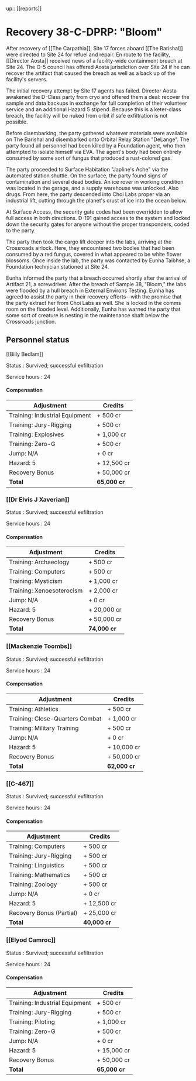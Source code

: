 ---
---
up:: [[reports]]

# Recovery 38-C-DPRP: "Bloom"

After recovery of [[The Carpathia]], Site 17 forces aboard [[The Barishal]] were directed to Site 24 for refuel and repair. En route to the facility, [[Director Aosta]] received news of a facility-wide containment breach at Site 24. The O-5 council has offered Aosta jurisdiction over Site 24 if he can recover the artifact that caused the breach as well as a back up of the facility's servers.

The initial recovery attempt by Site 17 agents has failed. Director Aosta awakened the D-Class party from cryo and offered them a deal: recover the sample and data backups in exchange for full completion of their volunteer service and an additional Hazard 5 stipend. Because this is a keter-class breach, the facility will be nuked from orbit if safe exfiltration is not possible.

Before disembarking, the party gathered whatever materials were available on The Barishal and disembarked onto Orbital Relay Station "DeLange". The party found all personnel had been killed by a Foundation agent, who then attempted to isolate himself via EVA. The agent's body had been entirely consumed by some sort of fungus that produced a rust-colored gas.

The party proceeded to Surface Habitation "Japline's Ache" via the automated station shuttle. On the surface, the party found signs of contamination and several dead bodies. An ice rover in working condition was located in the garage, and a supply warehouse was unlocked. Also drugs. From here, the party descended into Choi Labs proper via an industrial lift, cutting through the planet's crust of ice into the ocean below.

At Surface Access, the security gate codes had been overridden to allow full access in both directions. D-191 gained access to the system and locked down the security gates for anyone without the proper transponders, coded to the party. 

The party then took the cargo lift deeper into the labs, arriving at the Crossroads airlock. Here, they encountered two bodies that had been consumed by a red fungus, covered in what appeared to be white flower blossoms. Once inside the lab, the party was contacted by Eunha Taibhse, a Foundation technician stationed at Site 24.

Eunha informed the party that a breach occurred shortly after the arrival of Artifact 21, a screwdriver. After the breach of Sample 38, "Bloom," the labs were flooded by a hull breach in External Environs Testing. Eunha has agreed to assist the party in their recovery efforts--with the promise that the party extract her from Choi Labs as well. She is locked in the comms room on the flooded level. Additionally, Eunha has warned the party that some sort of creature is nesting in the maintenance shaft below the Crossroads junction. 

## Personnel status

[[Billy Bedlam]]

Status
: Survived; successful exfiltration

Service hours
: 24

#### Compensation

| Adjustment                     | Credits       |
| ------------------------------ | ------------- |
| Training: Industrial Equipment | + 500 cr      |
| Training: Jury-Rigging         | + 500 cr      |
| Training: Explosives           | + 1,000 cr    |
| Training: Zero-G               | + 500 cr      |
| Jump: N/A                      | + 0 cr        |
| Hazard: 5                      | + 12,500 cr   |
| Recovery Bonus                 | + 50,000 cr              |
| **Total**                      | **65,000 cr** |


### [[Dr Elvis J Xaverian]]

Status
: Survived; successful exfiltration

Service hours
: 24

#### Compensation

| Adjustment                | Credits       |
| ------------------------- | ------------- |
| Training: Archaeology     | + 500 cr      |
| Training: Computers       | + 500 cr      |
| Training: Mysticism       | + 1,000 cr    |
| Training: Xenoesoterocism | + 2,000 cr    |
| Jump: N/A                 | + 0 cr        |
| Hazard: 5                 | + 20,000 cr    |
| Recovery Bonus            | + 50,000 cr              |
| **Total**                 | **74,000 cr** |

### [[Mackenzie Toombs]]

Status
: Survived; successful exfiltration

Service hours
: 24

#### Compensation

| Adjustment                      | Credits      |
| ------------------------------- | ------------ |
| Training: Athletics             | + 500 cr     |
| Training: Close-Quarters Combat | + 1,000 cr   |
| Training: Military Training     | + 500 cr     |
| Jump: N/A                       | + 0 cr       |
| Hazard: 5                       | + 10,000 cr  |
| Recovery Bonus                  | + 50,000 cr             |
| **Total**                       | **62,000 cr** |

### [[C-467]]

Status
: Survived; successful exfiltration

Service hours
: 24

#### Compensation

| Adjustment               | Credits       |
| ------------------------ | ------------- |
| Training: Computers      | + 500 cr      |
| Training: Jury-Rigging   | + 500 cr      |
| Training: Linguistics    | + 500 cr      |
| Training: Mathematics    | + 500 cr      |
| Training: Zoology        | + 500 cr      |
| Jump: N/A                | + 0 cr        |
| Hazard: 5                | + 12,500 cr   |
| Recovery Bonus (Partial) | + 25,000 cr              |
| **Total**                | **40,000 cr** |

### [[Elyod Camroc]]

Status
: Survived; successful exfiltration

Service hours
: 24

#### Compensation

| Adjustment                     | Credits      |
| ------------------------------ | ------------ |
| Training: Industrial Equipment | + 500 cr     |
| Training: Jury-Rigging         | + 500 cr     |
| Training: Piloting             | + 1,000 cr   |
| Training: Zero-G               | + 500 cr     |
| Jump: N/A                      | + 0 cr       |
| Hazard: 5                      | + 15,000 cr  |
| Recovery Bonus                 | + 50,000 cr             |
| **Total**                      | **65,000 cr** |




